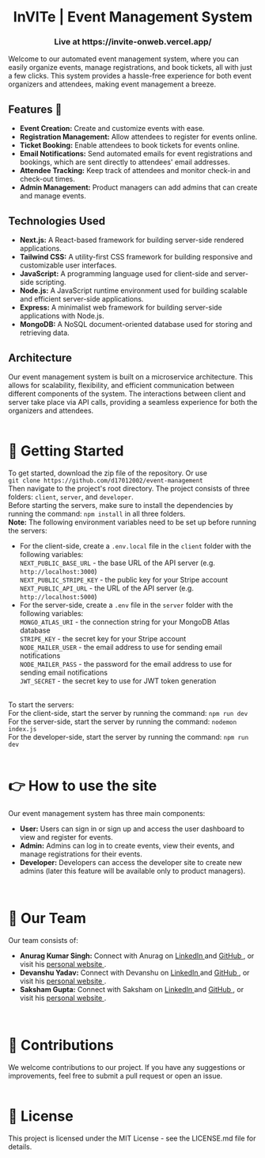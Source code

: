<h1 align="center"> InVITe | Event Management System</h1>
<h3 align="center">Live at https://invite-onweb.vercel.app/</h3>
Welcome to our automated event management system, where you can easily organize events, manage registrations, and book tickets, all with just a few clicks. This system provides a hassle-free experience for both event organizers and attendees, making event management a breeze.
<br>

<h2>Features 🎯</h2>
<ul>
<li><strong>Event Creation:</strong> Create and customize events with ease.</li>
<li><strong>Registration Management:</strong> Allow attendees to register for events online.</li>
<li><strong>Ticket Booking:</strong> Enable attendees to book tickets for events online.</li>
<li><strong>Email Notifications:</strong> Send automated emails for event registrations and bookings, which are sent directly to attendees' email addresses.</li>
<li><strong>Attendee Tracking:</strong> Keep track of attendees and monitor check-in and check-out times.</li>
<li><strong>Admin Management:</strong> Product managers can add admins that can create and manage events.</li>
</ul>

<h2>Technologies Used</h2>
<ul>
<li><strong>Next.js:</strong> A React-based framework for building server-side rendered applications.</li>
<li><strong>Tailwind CSS:</strong> A utility-first CSS framework for building responsive and customizable user interfaces.</li>
<li><strong>JavaScript:</strong> A programming language used for client-side and server-side scripting.</li>
<li><strong>Node.js:</strong> A JavaScript runtime environment used for building scalable and efficient server-side applications.</li>
<li><strong>Express:</strong> A minimalist web framework for building server-side applications with Node.js.</li>
<li><strong>MongoDB:</strong> A NoSQL document-oriented database used for storing and retrieving data.</li>
</ul>

<h2>Architecture</h2>
Our event management system is built on a microservice architecture. This allows for scalability, flexibility, and efficient communication between different components of the system. The interactions between client and server take place via API calls, providing a seamless experience for both the organizers and attendees.
<br>
<br>
<h1>🚀 Getting Started</h1>
To get started, download the zip file of the repository. Or use <br>
<code>git clone https://github.com/d17012002/event-management</code><br>
Then navigate to the project's root directory. The project consists of three folders: <code>client</code>, <code>server</code>, and <code>developer</code>.
<br>
Before starting the servers, make sure to install the dependencies by running the command: <code>npm install</code> in all three folders.
<br>
<b>Note:</b> The following environment variables need to be set up before running the servers:<br>

<ul>
<li>For the client-side, create a <code>.env.local</code> file in the <code>client</code> folder with the following variables:<br>
<code>NEXT_PUBLIC_BASE_URL</code> - the base URL of the API server (e.g. <code>http://localhost:3000</code>)<br>
<code>NEXT_PUBLIC_STRIPE_KEY</code> - the public key for your Stripe account<br>
<code>NEXT_PUBLIC_API_URL</code> - the URL of the API server (e.g. <code>http://localhost:5000</code>)</li>
<li>For the server-side, create a <code>.env</code> file in the <code>server</code> folder with the following variables:<br>
<code>MONGO_ATLAS_URI</code> - the connection string for your MongoDB Atlas database<br>
<code>STRIPE_KEY</code> - the secret key for your Stripe account<br>
<code>NODE_MAILER_USER</code> - the email address to use for sending email notifications<br>
<code>NODE_MAILER_PASS</code> - the password for the email address to use for sending email notifications<br>
<code>JWT_SECRET</code> - the secret key to use for JWT token generation</li>
</ul>
<br>
To start the servers:<br>
For the client-side, start the server by running the command: <code>npm run dev</code><br>
For the server-side, start the server by running the command: <code>nodemon index.js</code><br>
For the developer-side, start the server by running the command: <code>npm run dev</code><br>
<br>

<h1>👉 How to use the site</h1>
Our event management system has three main components:

<ul>
  <li><strong>User:</strong> Users can sign in or sign up and access the user dashboard to view and register for events.</li>
  <li><strong>Admin:</strong> Admins can log in to create events, view their events, and manage registrations for their events.</li>
  <li><strong>Developer:</strong> Developers can access the developer site to create new admins (later this feature will be available only to product managers).</li>
</ul>

<br>
<h1>👥 Our Team</h1>
Our team consists of:

<ul>
  <li><strong>Anurag Kumar Singh:</strong>  
  Connect with Anurag on 
  <a href="https://www.linkedin.com/in/anuragkumar17/">
  LinkedIn
  </a> and 
  <a href="https://github.com/d17012002">
  GitHub
  </a>, or visit his 
  <a href="https://d17012002.github.io/Protfolio-Sample/">
  personal website
  </a>.
  </li>
  <li><strong>Devanshu Yadav:</strong>
  Connect with Devanshu on 
  <a href="https://www.linkedin.com/in/devanshuyadav16/">
  LinkedIn
  </a> and 
  <a href="https://github.com/devanshuyadav">
  GitHub
  </a>, or visit his 
  <a href="https://devanshuyadav.vercel.app/">
  personal website
  </a>.
  </li>
  <li><strong>Saksham Gupta:</strong>
  Connect with Saksham on 
  <a href="https://www.linkedin.com/in/sakshguptavit/">
  LinkedIn
  </a> and 
  <a href="https://github.com/sakshgupta">
  GitHub
  </a>, or visit his 
  <a href="https://sakshgupta.vercel.app/">
  personal website
  </a>.
  </li>
</ul>
<br>

<h1>🙌 Contributions</h1>
We welcome contributions to our project. If you have any suggestions or improvements, feel free to submit a pull request or open an issue.
<br>
<br>

<h1>📜 License</h1>
This project is licensed under the MIT License - see the LICENSE.md file for details.
